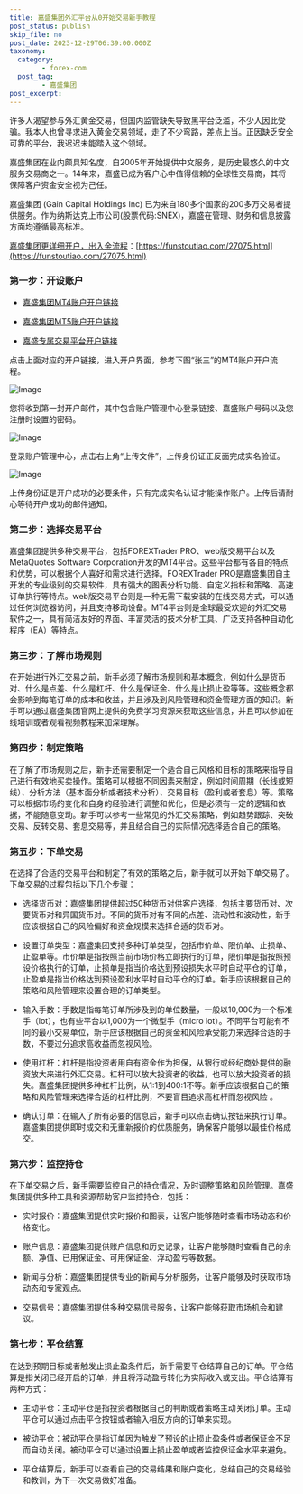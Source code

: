 ```yaml
---
title: 嘉盛集团外汇平台从0开始交易新手教程
post_status: publish
skip_file: no
post_date: 2023-12-29T06:39:00.000Z
taxonomy:
  category:
        - forex-com
  post_tag:
        - 嘉盛集团
post_excerpt: 
---
```

许多人渴望参与外汇黄金交易，但国内监管缺失导致黑平台泛滥，不少人因此受骗。我本人也曾寻求进入黄金交易领域，走了不少弯路，差点上当。正因缺乏安全可靠的平台，我迟迟未能踏入这个领域。

嘉盛集团在业内颇具知名度，自2005年开始提供中文服务，是历史最悠久的中文服务交易商之一。14年来，嘉盛已成为客户心中值得信赖的全球性交易商，其将保障客户资金安全视为己任。

嘉盛集团 (Gain Capital Holdings Inc) 已为来自180多个国家的200多万交易者提供服务。作为纳斯达克上市公司(股票代码:SNEX)，嘉盛在管理、财务和信息披露方面均遵循最高标准。

[嘉盛集团更详细开户，出入金流程](https://funstoutiao.com/27075.html)：[https://funstoutiao.com/27075.html](https://funstoutiao.com/27075.html)

### 第一步：开设账户

* [嘉盛集团MT4账户开户链接](https://s.ssgg.net/jsmt4)

* [嘉盛集团MT5账户开户链接](https://s.ssgg.net/jsmt5)

* [嘉盛专属交易平台开户链接](https://s.ssgg.net/js)

点击上面对应的开户链接，进入开户界面，参考下图“张三”的MT4账户开户流程。

![Image](https://prod-files-secure.s3.us-west-2.amazonaws.com/39ed1227-6d7d-4570-be36-9ccd4a2c4241/7a167aea-686b-400d-af59-4e18eb607a40/640.png?X-Amz-Algorithm=AWS4-HMAC-SHA256&X-Amz-Content-Sha256=UNSIGNED-PAYLOAD&X-Amz-Credential=ASIAZI2LB466RXYKTKXZ%2F20250618%2Fus-west-2%2Fs3%2Faws4_request&X-Amz-Date=20250618T221308Z&X-Amz-Expires=3600&X-Amz-Security-Token=IQoJb3JpZ2luX2VjEK7%2F%2F%2F%2F%2F%2F%2F%2F%2F%2FwEaCXVzLXdlc3QtMiJHMEUCIC7bgDjDKvSTRdh3jKWbXQFQI1GkEzn%2BXnYPDrrP8GVmAiEAuvV%2F7AHZY9ZhazmAm5q%2BcA%2Be3zTSdxY8CisZ7tUft5EqiAQIlv%2F%2F%2F%2F%2F%2F%2F%2F%2F%2FARAAGgw2Mzc0MjMxODM4MDUiDDkCeKF2bUwCS9jqpCrcA0a0QwWmoya9yYkECwQo7IRwJaEwemdeWxJ7kE11zxpxCbXPTXpdJEGSqyBX5h3cFV7mXrUbFBpr0TmCzqKXt9wu6PW%2Bjo7EOVVHlUCVmtd2%2F6Ih5N3XxFPdPYiyTCQduf7Ke5feH3DEjnFV6VSh6K5rqu%2BmQ3qJCIyVsNv6ho%2FHOqXU0amYEvXiA6G3N%2BkuCxwSEZz84LTMiubbd3yYr6v1uS3vHqQmhcUYpFt1MZ5TX7Vcc1kK6ZmTKTS5IePtrIRMv5UwF9rNnHX8NYOJPG7EYp0JYODg7%2FIVomxeB2cd50B3Bd4twkKDM3jV6A1yq33OoNLAUKoe%2Bhro2U5D2D09qTXMNA9tnbka%2BFIn5ftLSGvsXDqF60JK25Jq5UkEGchKUMSOkmLY55vfoVLx92CZ%2BcsLBziwMj5xYglimASpie8Oq77yC8ZI%2FJT4p8LNe5Oi011LyQb3Y59wCsRqv9AYlDsyOkKR7iSv9rg5lJbMtpRhhcD7NtYJwuGC25jFMu%2Bw3AYO6HjfPLI4RKc6gzjh3xXGPUS%2Bm9ObwtLwV7udkrAUXUH4iLkXqkgxWyMv2k1%2FzDUKxcOXlaZ2JeuLwXCMB04qVcL09LJtdMcNfBem8Q7otM5w38tdhk4yMMfdzMIGOqUBNnwzdnaqOEQxzMr3L8slg7UnCJS6uNbLHenOxgLPw26NZ%2BK6cMkVma6Tlc8Nq2q0K%2FeoWFbVW0JTS6EyqhksErQ2g7YqNTZvAqVqyz2egr5Ispm6YxwJ1ESTJt1VEXBAHXW8Wo8AmzURYLcicOIihbnRH5ZTfCW2CB7rEa4rjUTwjEphINO1XLB%2Fo0P7ArtcIz3mkrKWrTwW%2FWPSNm8bPWM%2BIQdo&X-Amz-Signature=bf85094abdb42f7dd52c4b253b48d75f03319b20d53c89dd167ea45d47b82eee&X-Amz-SignedHeaders=host&x-amz-checksum-mode=ENABLED&x-id=GetObject)

您将收到第一封开户邮件，其中包含账户管理中心登录链接、嘉盛账户号码以及您注册时设置的密码。

![Image](https://prod-files-secure.s3.us-west-2.amazonaws.com/39ed1227-6d7d-4570-be36-9ccd4a2c4241/eaa1c6b3-2877-4284-a0e1-530e222c27fb/image.png?X-Amz-Algorithm=AWS4-HMAC-SHA256&X-Amz-Content-Sha256=UNSIGNED-PAYLOAD&X-Amz-Credential=ASIAZI2LB466RXYKTKXZ%2F20250618%2Fus-west-2%2Fs3%2Faws4_request&X-Amz-Date=20250618T221308Z&X-Amz-Expires=3600&X-Amz-Security-Token=IQoJb3JpZ2luX2VjEK7%2F%2F%2F%2F%2F%2F%2F%2F%2F%2FwEaCXVzLXdlc3QtMiJHMEUCIC7bgDjDKvSTRdh3jKWbXQFQI1GkEzn%2BXnYPDrrP8GVmAiEAuvV%2F7AHZY9ZhazmAm5q%2BcA%2Be3zTSdxY8CisZ7tUft5EqiAQIlv%2F%2F%2F%2F%2F%2F%2F%2F%2F%2FARAAGgw2Mzc0MjMxODM4MDUiDDkCeKF2bUwCS9jqpCrcA0a0QwWmoya9yYkECwQo7IRwJaEwemdeWxJ7kE11zxpxCbXPTXpdJEGSqyBX5h3cFV7mXrUbFBpr0TmCzqKXt9wu6PW%2Bjo7EOVVHlUCVmtd2%2F6Ih5N3XxFPdPYiyTCQduf7Ke5feH3DEjnFV6VSh6K5rqu%2BmQ3qJCIyVsNv6ho%2FHOqXU0amYEvXiA6G3N%2BkuCxwSEZz84LTMiubbd3yYr6v1uS3vHqQmhcUYpFt1MZ5TX7Vcc1kK6ZmTKTS5IePtrIRMv5UwF9rNnHX8NYOJPG7EYp0JYODg7%2FIVomxeB2cd50B3Bd4twkKDM3jV6A1yq33OoNLAUKoe%2Bhro2U5D2D09qTXMNA9tnbka%2BFIn5ftLSGvsXDqF60JK25Jq5UkEGchKUMSOkmLY55vfoVLx92CZ%2BcsLBziwMj5xYglimASpie8Oq77yC8ZI%2FJT4p8LNe5Oi011LyQb3Y59wCsRqv9AYlDsyOkKR7iSv9rg5lJbMtpRhhcD7NtYJwuGC25jFMu%2Bw3AYO6HjfPLI4RKc6gzjh3xXGPUS%2Bm9ObwtLwV7udkrAUXUH4iLkXqkgxWyMv2k1%2FzDUKxcOXlaZ2JeuLwXCMB04qVcL09LJtdMcNfBem8Q7otM5w38tdhk4yMMfdzMIGOqUBNnwzdnaqOEQxzMr3L8slg7UnCJS6uNbLHenOxgLPw26NZ%2BK6cMkVma6Tlc8Nq2q0K%2FeoWFbVW0JTS6EyqhksErQ2g7YqNTZvAqVqyz2egr5Ispm6YxwJ1ESTJt1VEXBAHXW8Wo8AmzURYLcicOIihbnRH5ZTfCW2CB7rEa4rjUTwjEphINO1XLB%2Fo0P7ArtcIz3mkrKWrTwW%2FWPSNm8bPWM%2BIQdo&X-Amz-Signature=b0568884e2916ca18e6f3284a2b3e43bf6c2d9bf2e23e78a3e76400440e9373d&X-Amz-SignedHeaders=host&x-amz-checksum-mode=ENABLED&x-id=GetObject)

登录账户管理中心，点击右上角“上传文件”，上传身份证正反面完成实名验证。

![Image](https://prod-files-secure.s3.us-west-2.amazonaws.com/39ed1227-6d7d-4570-be36-9ccd4a2c4241/54090639-09fc-46b4-a135-e0289f707147/image.png?X-Amz-Algorithm=AWS4-HMAC-SHA256&X-Amz-Content-Sha256=UNSIGNED-PAYLOAD&X-Amz-Credential=ASIAZI2LB466RXYKTKXZ%2F20250618%2Fus-west-2%2Fs3%2Faws4_request&X-Amz-Date=20250618T221308Z&X-Amz-Expires=3600&X-Amz-Security-Token=IQoJb3JpZ2luX2VjEK7%2F%2F%2F%2F%2F%2F%2F%2F%2F%2FwEaCXVzLXdlc3QtMiJHMEUCIC7bgDjDKvSTRdh3jKWbXQFQI1GkEzn%2BXnYPDrrP8GVmAiEAuvV%2F7AHZY9ZhazmAm5q%2BcA%2Be3zTSdxY8CisZ7tUft5EqiAQIlv%2F%2F%2F%2F%2F%2F%2F%2F%2F%2FARAAGgw2Mzc0MjMxODM4MDUiDDkCeKF2bUwCS9jqpCrcA0a0QwWmoya9yYkECwQo7IRwJaEwemdeWxJ7kE11zxpxCbXPTXpdJEGSqyBX5h3cFV7mXrUbFBpr0TmCzqKXt9wu6PW%2Bjo7EOVVHlUCVmtd2%2F6Ih5N3XxFPdPYiyTCQduf7Ke5feH3DEjnFV6VSh6K5rqu%2BmQ3qJCIyVsNv6ho%2FHOqXU0amYEvXiA6G3N%2BkuCxwSEZz84LTMiubbd3yYr6v1uS3vHqQmhcUYpFt1MZ5TX7Vcc1kK6ZmTKTS5IePtrIRMv5UwF9rNnHX8NYOJPG7EYp0JYODg7%2FIVomxeB2cd50B3Bd4twkKDM3jV6A1yq33OoNLAUKoe%2Bhro2U5D2D09qTXMNA9tnbka%2BFIn5ftLSGvsXDqF60JK25Jq5UkEGchKUMSOkmLY55vfoVLx92CZ%2BcsLBziwMj5xYglimASpie8Oq77yC8ZI%2FJT4p8LNe5Oi011LyQb3Y59wCsRqv9AYlDsyOkKR7iSv9rg5lJbMtpRhhcD7NtYJwuGC25jFMu%2Bw3AYO6HjfPLI4RKc6gzjh3xXGPUS%2Bm9ObwtLwV7udkrAUXUH4iLkXqkgxWyMv2k1%2FzDUKxcOXlaZ2JeuLwXCMB04qVcL09LJtdMcNfBem8Q7otM5w38tdhk4yMMfdzMIGOqUBNnwzdnaqOEQxzMr3L8slg7UnCJS6uNbLHenOxgLPw26NZ%2BK6cMkVma6Tlc8Nq2q0K%2FeoWFbVW0JTS6EyqhksErQ2g7YqNTZvAqVqyz2egr5Ispm6YxwJ1ESTJt1VEXBAHXW8Wo8AmzURYLcicOIihbnRH5ZTfCW2CB7rEa4rjUTwjEphINO1XLB%2Fo0P7ArtcIz3mkrKWrTwW%2FWPSNm8bPWM%2BIQdo&X-Amz-Signature=402d18d85204371d8fd0473439d5da4a6d712b2eb9e28dea199f30e4252957d7&X-Amz-SignedHeaders=host&x-amz-checksum-mode=ENABLED&x-id=GetObject)

上传身份证是开户成功的必要条件，只有完成实名认证才能操作账户。上传后请耐心等待开户成功的邮件通知。

### 第二步：选择交易平台

嘉盛集团提供多种交易平台，包括FOREXTrader PRO、web版交易平台以及MetaQuotes Software Corporation开发的MT4平台。这些平台都有各自的特点和优势，可以根据个人喜好和需求进行选择。FOREXTrader PRO是嘉盛集团自主开发的专业级别的交易软件，具有强大的图表分析功能、自定义指标和策略、高速订单执行等特点。web版交易平台则是一种无需下载安装的在线交易方式，可以通过任何浏览器访问，并且支持移动设备。MT4平台则是全球最受欢迎的外汇交易软件之一，具有简洁友好的界面、丰富灵活的技术分析工具、广泛支持各种自动化程序（EA）等特点。

### 第三步：了解市场规则

在开始进行外汇交易之前，新手必须了解市场规则和基本概念，例如什么是货币对、什么是点差、什么是杠杆、什么是保证金、什么是止损止盈等等。这些概念都会影响到每笔订单的成本和收益，并且涉及到风险管理和资金管理方面的知识。新手可以通过嘉盛集团官网上提供的免费学习资源来获取这些信息，并且可以参加在线培训或者观看视频教程来加深理解。

### 第四步：制定策略

在了解了市场规则之后，新手还需要制定一个适合自己风格和目标的策略来指导自己进行有效地买卖操作。策略可以根据不同因素来制定，例如时间周期（长线或短线）、分析方法（基本面分析或者技术分析）、交易目标（盈利或者套息）等。策略可以根据市场的变化和自身的经验进行调整和优化，但是必须有一定的逻辑和依据，不能随意变动。新手可以参考一些常见的外汇交易策略，例如趋势跟踪、突破交易、反转交易、套息交易等，并且结合自己的实际情况选择适合自己的策略。

### 第五步：下单交易

在选择了合适的交易平台和制定了有效的策略之后，新手就可以开始下单交易了。下单交易的过程包括以下几个步骤：

* 选择货币对：嘉盛集团提供超过50种货币对供客户选择，包括主要货币对、次要货币对和异国货币对。不同的货币对有不同的点差、流动性和波动性，新手应该根据自己的风险偏好和资金规模来选择合适的货币对。

* 设置订单类型：嘉盛集团支持多种订单类型，包括市价单、限价单、止损单、止盈单等。市价单是指按照当前市场价格立即执行的订单，限价单是指按照预设价格执行的订单，止损单是指当价格达到预设损失水平时自动平仓的订单，止盈单是指当价格达到预设盈利水平时自动平仓的订单。新手应该根据自己的策略和风险管理来设置合理的订单类型。

* 输入手数：手数是指每笔订单所涉及到的单位数量，一般以10,000为一个标准手（lot），也有些平台以1,000为一个微型手（micro lot）。不同平台可能有不同的最小交易单位，新手应该根据自己的资金和风险承受能力来选择合适的手数，不要过分追求高收益而忽视风险。

* 使用杠杆：杠杆是指投资者用自有资金作为担保，从银行或经纪商处提供的融资放大来进行外汇交易。杠杆可以放大投资者的收益，也可以放大投资者的损失。嘉盛集团提供多种杠杆比例，从1:1到400:1不等。新手应该根据自己的策略和风险管理来选择合适的杠杆比例，不要盲目追求高杠杆而忽视风险 。

* 确认订单：在输入了所有必要的信息后，新手可以点击确认按钮来执行订单。嘉盛集团提供即时成交和无重新报价的优质服务，确保客户能够以最佳价格成交。

### 第六步：监控持仓

在下单交易之后，新手需要监控自己的持仓情况，及时调整策略和风险管理。嘉盛集团提供多种工具和资源帮助客户监控持仓，包括：

* 实时报价：嘉盛集团提供实时报价和图表，让客户能够随时查看市场动态和价格变化。

* 账户信息：嘉盛集团提供账户信息和历史记录，让客户能够随时查看自己的余额、净值、已用保证金、可用保证金、浮动盈亏等数据。

* 新闻与分析：嘉盛集团提供专业的新闻与分析服务，让客户能够及时获取市场动态和专家观点。

* 交易信号：嘉盛集团提供多种交易信号服务，让客户能够获取市场机会和建议。

### 第七步：平仓结算

在达到预期目标或者触发止损止盈条件后，新手需要平仓结算自己的订单。平仓结算是指关闭已经开启的订单，并且将浮动盈亏转化为实际收入或支出。平仓结算有两种方式：

* 主动平仓：主动平仓是指投资者根据自己的判断或者策略主动关闭订单。主动平仓可以通过点击平仓按钮或者输入相反方向的订单来实现。

* 被动平仓：被动平仓是指订单因为触发了预设的止损止盈条件或者保证金不足而自动关闭。被动平仓可以通过设置止损止盈单或者监控保证金水平来避免。

* 平仓结算后，新手可以查看自己的交易结果和账户变化，总结自己的交易经验和教训，为下一次交易做好准备。